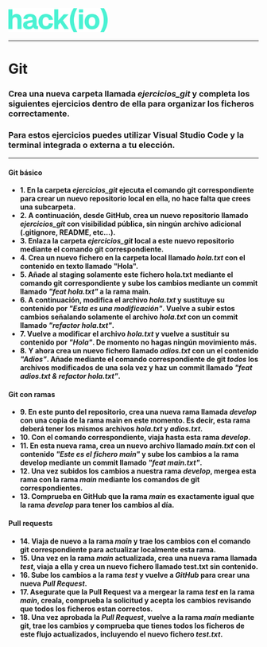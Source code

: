 <div style="text-align: center; width: 200px;" >
  <img src="https://github.com/Hack-io-Data/Imagenes/blob/main/01-LogosHackio/logo_celeste@4x.png?raw=true" alt="logo hack(io)" />
</div>

---

# Git

### Crea una nueva carpeta llamada *ejercicios_git* y completa los siguientes ejercicios dentro de ella para organizar los ficheros correctamente.

### Para estos ejercicios puedes utilizar Visual Studio Code y la terminal integrada o externa a tu elección.

---

#### Git básico

- **1. En la carpeta *ejercicios_git* ejecuta el comando git correspondiente para crear un nuevo repositorio local en ella, no hace falta que crees una subcarpeta.**
- **2. A continuación, desde GitHub, crea un nuevo repositorio llamado *ejercicios_git* con visibilidad pública, sin ningún archivo adicional (.gitignore, README, etc...).**
- **3. Enlaza la carpeta *ejercicios_git* local a este nuevo repositorio mediante el comando git correspondiente.**
- **4. Crea un nuevo fichero en la carpeta local llamado *hola.txt* con el contenido en texto llamado "Hola".**
- **5. Añade al staging solamente este fichero hola.txt mediante el comando git correspondiente y sube los cambios mediante un commit llamado *"feat hola.txt"* a la rama main.**
- **6. A continuación, modifica el archivo *hola.txt* y sustituye su contenido por *"Esta es una modificación"*. Vuelve a subir estos cambios señalando solamente el archivo *hola.txt* con un commit llamado *"refactor hola.txt"*.**
- **7. Vuelve a modificar el archivo *hola.txt* y vuelve a sustituir su contenido por *"Hola"*. De momento no hagas ningún movimiento más.**
- **8. Y ahora crea un nuevo fichero llamado *adios.txt* con un el contenido *"Adios"*. Añade mediante el comando correspondiente de git *todos* los archivos modificados de una sola vez y haz un commit llamado *"feat adios.txt & refactor hola.txt"*.**

#### Git con ramas

- **9. En este punto del repositorio, crea una nueva rama llamada *develop* con una copia de la rama main en este momento. Es decir, esta rama deberá tener los mismos archivos *hola.txt* y *adios.txt*.**
- **10. Con el comando correspondiente, viaja hasta esta rama *develop*.**
- **11. En esta nueva rama, crea un nuevo archivo llamado *main.txt* con el contenido *"Este es el fichero main"* y sube los cambios a la rama develop mediante un commit llamado *"feat main.txt"*.**
- **12. Una vez subidos los cambios a nuestra rama *develop*, mergea esta rama con la rama *main* mediante los comandos de git correspondientes.**
- **13. Comprueba en GitHub que la rama *main* es exactamente igual que la rama *develop* para tener los cambios al día.**
 
#### Pull requests
- **14. Viaja de nuevo a la rama *main* y trae los cambios con el comando git correspondiente para actualizar localmente esta rama.**
- **15. Una vez en la rama *main* actualizada, crea una nueva rama llamada *test*, viaja a ella y crea un nuevo fichero llamado test.txt sin contenido.**
- **16. Sube los cambios a la rama *test* y vuelve a *GitHub* para crear una nueva *Pull Request*.**
- **17. Asegurate que la Pull Request va a mergear la rama *test* en la rama *main*, creala, comprueba la solicitud y acepta los cambios revisando que todos los ficheros estan correctos.**
- **18. Una vez aprobada la *Pull Request*, vuelve a la rama *main* mediante git, trae los cambios y comprueba que tienes todos los ficheros de este flujo actualizados, incluyendo el nuevo fichero *test.txt*.**